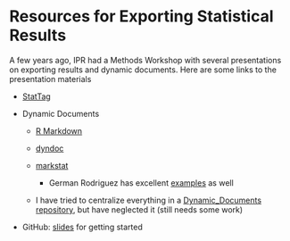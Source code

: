 # Resources for Exporting Statistical Results

A few years ago, IPR had a Methods Workshop with several presentations on exporting results and dynamic documents.  Here are some
links to the presentation materials


* [StatTag](https://github.com/buckipr/IPR_Methods_Workshop/tree/main/Fall_2020/09_24_StatTag)

* Dynamic Documents

   + [R Markdown](https://github.com/buckipr/IPR_Methods_Workshop/tree/main/Fall_2020/09_17_RMarkdown)

   + [dyndoc](https://github.com/buckipr/IPR_Methods_Workshop/tree/main/Fall_2020/10_01_Stata_dyndoc)

   + [markstat](https://github.com/buckipr/IPR_Methods_Workshop/tree/main/Fall_2020/10_08_Stata_markstat)

       - German Rodriguez has excellent [examples](https://grodri.github.io/markstat/examples) as well

   +  I have tried to centralize everything in a [Dynamic_Documents repository](https://github.com/buckipr/Dynamic_Documents/),
   but have neglected it (still needs some work)


* GitHub: [slides](https://github.com/buckipr/IPR_Methods_Workshop/blob/main/Fall_2020/09_10_github.pdf) for getting started
